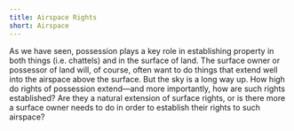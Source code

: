 ```yaml
---
title: Airspace Rights
short: Airspace
---
```



As we have seen, possession plays a key role in establishing property in both things (i.e. chattels) and in the surface of land. The surface owner or possessor of land will, of course, often want to do things that extend well into the airspace above the surface. But the sky is a long way up. How high do rights of possession extend—and more importantly, how are such rights established? Are they a natural extension of surface rights, or is there more a surface owner needs to do in order to establish their rights to such airspace? 
